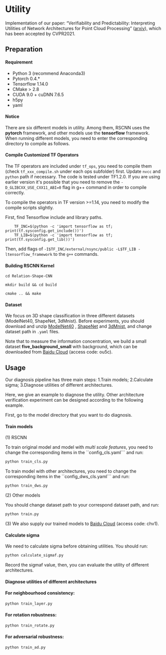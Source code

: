 Utility
===

Implementation of our paper: “Verifiability and Predictability: Interpreting Utilities of Network Architectures for Point Cloud Processing” ([arxiv](https://arxiv.org/abs/1911.09053v3)), which has been accepted by CVPR2021.

## Preparation

#### Requirement

- Python 3 (recommend Anaconda3)
- Pytorch 0.4.\*
- Tensorflow 1.14.0
- CMake > 2.8
- CUDA 9.0 + cuDNN 7.6.5
- h5py
- yaml

#### Notice
There are six different models in utility. Among them, RSCNN uses the **pytorch** framework, and other models use the **tensorflow** framework. 
When running different models, you need to enter the corresponding directory to compile as follows.

#### Compile Customized TF Operators

The TF operators are included under `tf_ops`, you need to compile them (check `tf_xxx_compile.sh` under each ops subfolder) first. Update `nvcc` and `python` path if necessary. The code is tested under TF1.2.0. If you are using earlier version it's possible that you need to remove the `-D_GLIBCXX_USE_CXX11_ABI=0` flag in g++ command in order to compile correctly.

To compile the operators in TF version >=1.14, you need to modify the compile scripts slightly.

First, find Tensorflow include and library paths.

```
    TF_INC=$(python -c 'import tensorflow as tf; print(tf.sysconfig.get_include())')
    TF_LIB=$(python -c 'import tensorflow as tf; print(tf.sysconfig.get_lib())')
```

Then, add flags of `-I$TF_INC/external/nsync/public -L$TF_LIB -ltensorflow_framework` to the `g++` commands.

#### Building RSCNN Kernel

    cd Relation-Shape-CNN
    
    mkdir build && cd build
    
    cmake .. && make

#### Dataset

We focus on 3D shape classification in three different datasets (ModelNet40, ShapeNet, 3dMnist). 
Before experiments, you should download and unzip [ModelNet40](https://shapenet.cs.stanford.edu/media/modelnet40_ply_hdf5_2048.zip) 
, [ShapeNet](https://shapenet.cs.stanford.edu/) and [3dMnist](https://www.kaggle.com/daavoo/3d-mnist), and change dataset path in ```.yaml``` files.

Note that to measure the information concentration, we build a small dataset **five_background_small** with background,
which can be downloaded from [Baidu Cloud](https://pan.baidu.com/s/1kuVCWMrZk94wInehUyYhVw) (access code: ou5c).


## Usage

Our diagnosis pipeline has three main steps: 1.Train models; 2.Calculate sigma; 3.Diagnose utilities of different architectures.

Here, we give an example to diagnose the utility. Other architecture verification experiment can be designed according to the following example.

First, go to the model directory that you want to do diagnosis.

#### Train models

(1) RSCNN

To train original model and model with *multi scale features*, you need to change the
corresponding items in the ``config_cls.yaml``` and run:
```python
python train_cls.py 
```
To train model with other architectures, you need to change the corresponding items 
in the ``config_dws_cls.yaml``` and run:
```python
python train_dws.py 
```
(2) Other models

You should change dataset path to your correspond dataset path, and run:
```python
python train.py 
```

(3)
We also supply our trained models to [Baidu Cloud](https://pan.baidu.com/s/1MNtCbaOtptsRcG8LfPllgA) (access code: chv1).

#### Calculate sigma

We need to calculate sigma before obtaining utilities. You should run:

``` python
python calculate_sigmaf.py
```

Record the sigmaf value, then, you can evaluate the utility of different architectures.

#### Diagnose utilities of different architectures

#### For neighbourhood consistency:


``` python
python train_layer.py
```



#### For rotation robustness:


``` python
python train_rotate.py
```


#### For adversarial robustness:


``` python
python train_ad.py
```

